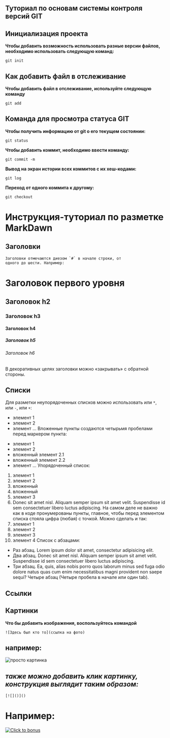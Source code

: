## Туториал по основам системы контроля версий GIT

## Инициализация проекта
**Чтобы добавить возможность использовать разные версии файлов, необходимо использовать следующую команд:**

```fix
git init
```
## Как добавить файл в отслеживание
**Чтобы добавить файл в отслеживание, используйте следующую команду**

```fix
git add
```

## Команда для просмотра статуса GIT
**Чтобы получить информацию от git о его текущем состоянии:**

```fix
git status
```
**Чтобы добавить коммит, необходимо ввести команду:**

```fix
git commit -m
```

**Вывод на экран истории всех коммитов с их хеш-кодами:**

```fix
git log
```

**Переход от одного коммита к другому:**

```fix
git checkout
```


# Инструкция-туториал по разметке MarkDawn


## Заголовки

```fix
Заголовки отмечаются диезом `#` в начале строки, от
одного до шести. Например:
```

# Заголовок первого уровня
## Заголовок h2
### Заголовок h3
#### Заголовок h4
##### Заголовок h5
###### Заголовок h6  

В декоративных целях заголовки можно «закрывать» с
обратной стороны.



## Списки

Для разметки неупорядоченных списков можно использовать
или `*`, или `-`, или `+`:
- элемент 1
- элемент 2
- элемент ...
Вложенные пункты создаются четырьмя пробелами перед
маркером пункта:
* элемент 1
* элемент 2
 * вложенный элемент 2.1
 * вложенный элемент 2.2
* элемент ...
Упорядоченный список:
1. элемент 1
2. элемент 2
 1. вложенный
 2. вложенный
3. элемент 3
4. Donec sit amet nisl. Aliquam semper ipsum sit amet
velit. Suspendisse id sem consectetuer libero luctus
adipiscing.
На самом деле не важно как в коде пронумерованы пункты,
главное, чтобы перед элементом списка стояла цифра
(любая) с точкой. Можно сделать и так:
0. элемент 1
0. элемент 2
0. элемент 3
0. элемент 4
Список с абзацами:
* Раз абзац. Lorem ipsum dolor sit amet, consectetur
adipisicing elit.
* Два абзац. Donec sit amet nisl. Aliquam semper ipsum
sit amet velit. Suspendisse id sem consectetuer libero
luctus adipiscing.
* Три абзац. Ea, quis, alias nobis porro quos laborum
minus sed fuga odio dolore natus quas cum enim
necessitatibus magni provident non saepe sequi?
 Четыре абзац (Четыре пробела в начале или один tab).



## Ссылки





## Картинки

**Что бы добавить изображения, воспользуйтесь командой**
```fix
![Здесь был кто то](ссылка на фото)
```
## например:
![просто картинка](https://images.unsplash.com/photo-1642362932918-e06b87fc185b?ixlib=rb-4.0.3&ixid=M3wxMjA3fDB8MHxwaG90by1wYWdlfHx8fGVufDB8fHx8fA%3D%3D&auto=format&fit=crop&w=1170&q=80)

## *также можно добавить клик картинку, конструкция выглядит таким образом:*

```fix
[![]()]()
```

# Например:

[![Click to bonus](https://images.unsplash.com/photo-1642362932918-e06b87fc185b?ixlib=rb-4.0.3&ixid=M3wxMjA3fDB8MHxwaG90by1wYWdlfHx8fGVufDB8fHx8fA%3D%3D&auto=format&fit=crop&w=1170&q=80)](https://www.google.com/imgres?imgurl=https%3A%2F%2Fpng.pngtree.com%2Fpng-vector%2F20210110%2Fourlarge%2Fpngtree-hello-world-svg-design-png-image_2719857.jpg&tbnid=vGklTupr25mp1M&vet=12ahUKEwjyl-yZ3Z3_AhVFuCoKHZugCUoQMygHegUIARDcAQ..i&imgrefurl=https%3A%2F%2Fru.pngtree.com%2Ffreepng%2Fhello-world-svg-design_5839365.html&docid=T7KZILIKfSMYuM&w=640&h=640&q=%D0%BA%D0%B0%D1%80%D1%82%D0%B8%D0%BD%D0%BA%D0%B8%20%D0%BF%D1%80%D0%B8%D0%B2%D0%B5%D1%82%20%D0%BC%D0%B8%D1%80&ved=2ahUKEwjyl-yZ3Z3_AhVFuCoKHZugCUoQMygHegUIARDcAQ)
